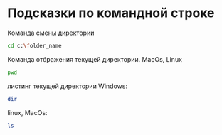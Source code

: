 # Подсказки по командной строке

Команда смены директории
```sh
cd c:\folder_name
```

Команда отбражения текущей директории. MacOs, Linux
```sh
pwd
```

листинг текущей директории
Windows:
```sh
dir
```
linux, MacOs:
```sh
ls
```